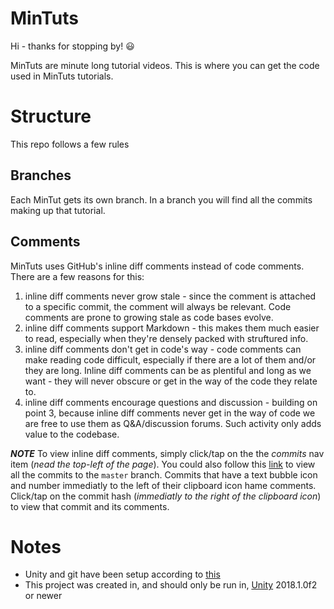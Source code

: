 MinTuts
=======

Hi - thanks for stopping by! :smiley:

MinTuts are minute long tutorial videos. This is where you can get the code used in MinTuts tutorials.

Structure
=========

This repo follows a few rules

Branches
--------

Each MinTut gets its own branch. In a branch you will find all the commits making up that tutorial.

Comments
--------

MinTuts uses GitHub's inline diff comments instead of code comments. There are a few reasons for this:

1. inline diff comments never grow stale - since the comment is attached to a specific commit, the comment will always be relevant. Code comments are prone to growing stale as code bases evolve.
2. inline diff comments support Markdown - this makes them much easier to read, especially when they're densely packed with struftured info.
3. inline diff comments don't get in code's way - code comments can make reading code difficult, especially if there are a lot of them and/or they are long. Inline diff comments can be as plentiful and long as we want - they will never obscure or get in the way of the code they relate to.
4. inline diff comments encourage questions and discussion - building on point 3, because inline diff comments never get in the way of code we are free to use them as Q&A/discussion forums. Such activity only adds value to the codebase.

**_NOTE_** To view inline diff comments, simply click/tap on the the _commits_ nav item (_nead the top-left of the page_). You could also follow this [link](https://github.com/bsgbryan/MinTuts/commits/master) to view all the commits to the `master` branch. Commits that have a text bubble icon and number immediatly to the left of their clipboard icon hame comments. Click/tap on the commit hash (_immediatly to the right of the clipboard icon_) to view that commit and its comments.

Notes
=====

* Unity and git have been setup according to [this](https://robots.thoughtbot.com/how-to-git-with-unity)
* This project was created in, and should only be run in, [Unity](https://store.unity.com/download?ref=personal) 2018.1.0f2 or newer
